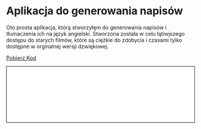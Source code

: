 
# Aplikacja do generowania napisów

Oto prosta aplikacja, którą stworzyłęm do generowania napisów i tłumaczenia ich na język angielski. Stworzona została w celu łątiwjszego dostępu do starych filmów, które są ciężkie do zdobycia i czasami tylko dostępne w orginalnej wersji dzwiękowej.

<a href="app.py" class="md-button md-button--primary">Pobierz Kod</a>

<iframe
    id="content"
    src="app.py"
    width="100%"
    style="border:1px solid black;overflow:hidden;"
></iframe>
<script>
function resizeIframeToFitContent(iframe) {
    iframe.style.height = (iframe.contentWindow.document.documentElement.scrollHeight + 50) + "px";
    iframe.contentDocument.body.style["overflow"] = 'hidden';
}
window.addEventListener('load', function() {
    var iframe = document.getElementById('content');
    resizeIframeToFitContent(iframe);
});
window.addEventListener('resize', function() {
    var iframe = document.getElementById('content');
    resizeIframeToFitContent(iframe);
});
</script>
